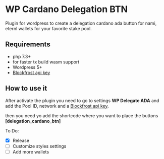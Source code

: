 # WP Cardano Delegation BTN
Plugin for wordpress to create a delegation cardano ada button for nami, eternl wallets for your favorite stake pool.

## Requirements
* php 7.3+
* for faster tx build wasm support
* Wordpress 5+
* [Blockfrost api key](https://blockfrost.io/)

## How to use it
After activate the plugin you need to go to settings **WP Delegate ADA** and add the Pool ID, network and a [Blockfrost api key](https://blockfrost.io/).

then you need yo add the shortcode where you want to place the buttons
**[delegation_cardano_btn]**

To Do:
- [x] Release
- [ ] Customize styles settings
- [ ] Add more wallets